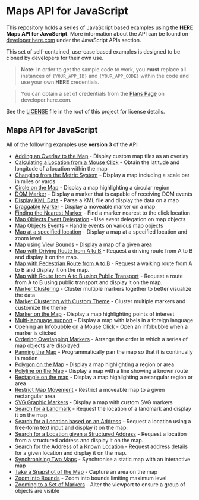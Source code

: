 # Maps API for JavaScript

This repository holds a series of JavaScript based examples using the **HERE Maps API for JavaScript**. More information about the API can be found on [developer.here.com](https://developer.here.com/javascript-apis/) under the JavaScript APIs section.

This set of self-contained, use-case based examples is designed to be cloned by developers for their own use.

> **Note:** In order to get the sample code to work, you **must** replace all instances of `{YOUR_APP_ID}` and `{YOUR_APP_CODE}` within the code and use your own **HERE** credentials.

> You can obtain a set of credentials from the [Plans Page](https://developer.here.com/plans) on developer.here.com.

See the [LICENSE](LICENSE) file in the root of this project for license details.

## Maps API for JavaScript

All of the following examples use **version 3** of the API

* [Adding an Overlay to the Map](custom-tile-overlay) - Display custom map tiles as an overlay
* [Calculating a Location from a Mouse Click](position-on-mouse-click) - Obtain the latitude and longitude of a location within the map
* [Changing from the Metric System](map-scale-bar-changing-from-the-metric-system) - Display a map including a scale bar in miles or yards
* [Circle on the Map](circle-on-the-map) - Display a map highlighting a circular region
* [DOM Marker](map-with-dom-marker) - Display a marker that is capable of receiving DOM events
* [Display KML Data](display-kml-on-map) - Parse a KML file and display the data on a map
* [Draggable Marker](draggable-marker) - Display a moveable marker on a map
* [Finding the Nearest Marker](finding-the-nearest-marker) - Find a marker nearest to the click location
* [Map Objects Event Delegation](map-objects-event-delegation) - Use event delegation on map objects
* [Map Objects Events](map-object-events-displayed) - Handle events on various map objects
* [Map at a specified location](map-at-specified-location) - Display a map at a specified location and zoom level
* [Map using View Bounds](map-using-view-bounds) - Display a map of a given area
* [Map with Driving Route from A to B](map-with-route-from-a-to-b) - Request a driving route from A to B and display it on the map.
* [Map with Pedestrian Route from A to B](map-with-pedestrian-route-from-a-to-b) - Request a walking route from A to B and display it on the map.
* [Map with Route from A to B using Public Transport](map-with-route-from-a-to-b-using-public-transport) - Request a route from A to B using public transport and display it on the map.
* [Marker Clustering](marker-clustering) - Cluster multiple markers together to better visualize the data
* [Marker Clustering with Custom Theme](custom-cluster-theme) - Cluster multiple markers and customize the theme
* [Marker on the Map](markers-on-the-map) - Display a map highlighting points of interest
* [Multi-language support](map-multi-language-support) - Display a map with labels in a foreign language
* [Opening an Infobubble on a Mouse Click](open-infobubble) - Open an infobubble when a marker is clicked
* [Ordering Overlapping Markers](ordering-overlapping-markers) - Arrange the order in which a series of map objects are displayed
* [Panning the Map](panning-the-map) - Programmatically pan the map so that it is continually in motion
* [Polygon on the Map](polygon-on-the-map) - Display a map highlighting a region or area
* [Polyline on the Map](polyline-on-the-map) - Display a map with a line showing a known route
* [Rectangle on the map](rectangle-on-the-map) - Display a map highlighting a retangular region or area
* [Restrict Map Movement](restrict-map) - Restrict a moveable map to a given rectangular area
* [SVG Graphic Markers](map-with-svg-graphic-markers) - Display a map with custom SVG markers
* [Search for a Landmark](search-for-landmark) - Request the location of a landmark and display it on the map.
* [Search for a Location based on an Address](geocode-a-location-from-address) - Request a location using a free-form text input and display it on the map.
* [Search for a Location given a Structured Address](geocode-a-location-from-structured-address) - Request a location from a structured address and display it on the map.
* [Search for the Address of a Known Location](reverse-geocode-an-address-from-location) - Request address details for a given location and display it on the map.
* [Synchronising Two Maps](synchronising-two-maps) - Synchronise a static map with an interactive map
* [Take a Snapshot of the Map](capture-map-area) - Capture an area on the map
* [Zoom into Bounds](custom-zooming-into-bounds) - Zoom into bounds limiting maximum level
* [Zooming to a Set of Markers](zoom-to-set-of-markers) - Alter the viewport  to ensure a group of objects are visible
